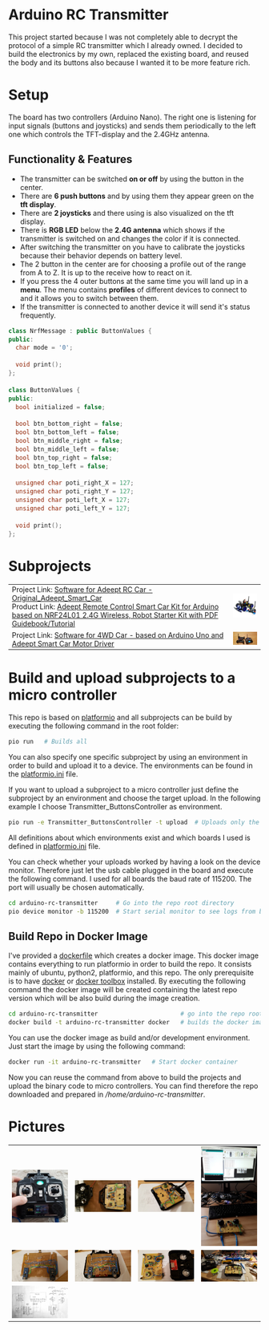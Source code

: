 # Arduino RC Transmitter

This project started because I was not completely able to decrypt the protocol of a simple RC transmitter which I already owned. I decided to build the electronics by my own, replaced the existing board, and reused the body and its buttons also because I wanted it to be more feature rich.

# Setup
The board has two controllers (Arduino Nano). The right one is listening for input signals (buttons and joysticks) and sends them periodically to the left one which controls the TFT-display and the 2.4GHz antenna.

## Functionality & Features
* The transmitter can be switched **on or off** by using the button in the center.
* There are **6 push buttons** and by using them they appear green on the **tft display**.
* There are **2 joysticks** and there using is also visualized on the tft display.
* There is **RGB LED** below the **2.4G antenna** which shows if the transmitter is switched on and changes the color if it is connected.
* After switching the transmitter on you have to calibrate the joysticks because their behavior depends on battery level.
* The 2 button in the center are for choosing a profile out of the range from A to Z. It is up to the receive how to react on it.
* If you press the 4 outer buttons at the same time you will land up in a **menu**. The menu contains **profiles** of different devices to connect to and it allows you to switch between them.  
* If the transmitter is connected to another device it will send it's status frequently. 
```c++
class NrfMessage : public ButtonValues {
public:
  char mode = '0';

  void print();
};

class ButtonValues {
public:
  bool initialized = false;

  bool btn_bottom_right = false;
  bool btn_bottom_left = false;
  bool btn_middle_right = false;
  bool btn_middle_left = false;
  bool btn_top_right = false;
  bool btn_top_left = false;

  unsigned char poti_right_X = 127;
  unsigned char poti_right_Y = 127;
  unsigned char poti_left_X = 127;
  unsigned char poti_left_Y = 127;

  void print();
};
```

# Subprojects
<table>
  <tr><td>
    Project Link: <a href="projects/Adeept_Smart_Car_Kit/Adeept_RC_Car">Software for Adeept RC Car - Original_Adeept_Smart_Car</a> <br />
    Product Link: <a href="http://www.adeept.com/adeept-remote-control-smart-car-kit-for-arduino-based-on-nrf24l01-24g-wireless-robot-starter-kit-with-pdf-guidebook-tutorial_p0025_s0020.html">Adeept Remote Control Smart Car Kit for Arduino based on NRF24L01 2.4G Wireless, Robot Starter Kit with PDF Guidebook/Tutorial</a>
  </td>
  <td><img src="projects/Adeept_Smart_Car_Kit/Adeept_RC_Car/pics/0a53ef6784.jpg" width="150"/></td>
</tr>
  
<tr><td>
Project Link: <a href="projects/4WD_RC_Car_AddeptDriverBoard">Software for 4WD Car - based on Arduino Uno and Adeept Smart Car Motor Driver</a>
  </td>
  <td><img src="projects/4WD_RC_Car_AddeptDriverBoard/pics/20181220_181335.jpg" width="150"/></td>
</td></tr>
  
</table>

# Build and upload subprojects to a micro controller
This repo is based on [platformio](http://docs.platformio.org) and all subprojects can be build by executing the following command in the root folder:

```bash
pio run   # Builds all
```

You can also specify one specific subproject by using an environment in order to build and upload it to a device. The environments can be found in the [platformio.ini](platformio.ini) file.

If you want to upload a subproject to a micro controller just define the subproject by an environment and choose the target upload. In the following example I choose Transmitter_ButtonsController as environment. 
```bash
pio run -e Transmitter_ButtonsController -t upload  # Uploads only the subproject Transmitter_ButtonsController
```

All definitions about which environments exist and which boards I used is defined in [platformio.ini](platformio.ini) file.

You can check whether your uploads worked by having a look on the device monitor. Therefore just let the usb cable plugged in the board and execute the following command. I used for all boards the baud rate of 115200. The port will usually be chosen automatically.

```bash
cd arduino-rc-transmitter     # Go into the repo root directory
pio device monitor -b 115200  # Start serial monitor to see logs from board
```


## Build Repo in Docker Image
I've provided a [dockerfile](docker/Dockerfile) which creates a docker image. This docker image contains everything to run platformio in order to build the repo. It consists mainly of ubuntu, python2, platformio, and this repo. The only prerequisite is to have [docker](https://www.docker.com/get-started) or [docker toolbox](https://docs.docker.com/v17.12/toolbox/) installed. By executing the following command the docker image will be created containing the latest repo version which will be also build during the image creation.

```bash
cd arduino-rc-transmitter                       # go into the repo root directory
docker build -t arduino-rc-transmitter docker   # builds the docker image
```

You can use the docker image as build and/or development environment. Just start the image by using the following command:

```bash
docker run -it arduino-rc-transmitter   # Start docker container
```

Now you can reuse the command from above to build the projects and upload the binary code to micro controllers. You can find therefore the repo downloaded and prepared in */home/arduino-rc-transmitter*.

# Pictures
<table><tr>
  <td><img src="projects/RC_Transmitter/pics/20180218_134300.jpg" width="150"/></td>
  <td><img src="projects/RC_Transmitter/pics/20180211_222924.jpg" width="150"/></td>
  <td><img src="projects/RC_Transmitter/pics/20180211_224645.jpg" width="150"/></td>
  <td><img src="projects/RC_Transmitter/pics/20180203_153620.jpg" width="150"/></td>
</tr><tr>
  <td><img src="projects/RC_Transmitter/pics/20180211_224707.jpg" width="150"/></td>
  <td><img src="projects/RC_Transmitter/pics/20180213_222834.jpg" width="150"/></td>
  <td><img src="projects/RC_Transmitter/pics/20180213_222848.jpg" width="150"/></td>
  <td><img src="projects/RC_Transmitter/pics/20180128_221520.jpg" width="150"/></td>
</tr><tr>
  <td><img src="projects/RC_Transmitter/pics/schema.jpg" width="150"/></td>
</tr></table>
